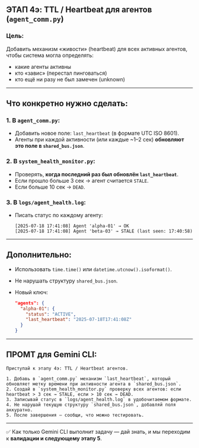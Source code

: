 ##  **ЭТАП 4э: TTL / Heartbeat для агентов (`agent_comm.py`)**

###  Цель:

Добавить механизм «живости» (heartbeat) для всех активных агентов, чтобы система могла определять:

* какие агенты активны
* кто «завис» (перестал пинговаться)
* кто ещё ни разу не был замечен (unknown)

---

##  **Что конкретно нужно сделать:**

### 1. В `agent_comm.py`:

* Добавить новое поле: `last_heartbeat` (в формате UTC ISO 8601).
* Агенты при каждой активности (или каждые ~1–2 сек) **обновляют это поле в `shared_bus.json`**.

### 2. В `system_health_monitor.py`:

* Проверять, **когда последний раз был обновлён `last_heartbeat`**.
* Если прошло больше 3 сек → агент считается `STALE`.
* Если больше 10 сек → `DEAD`.

### 3. В `logs/agent_health.log`:

* Писать статус по каждому агенту:

  ```
  [2025-07-18 17:41:08] Agent 'alpha-01' → OK
  [2025-07-18 17:41:08] Agent 'beta-03' → STALE (last seen: 17:40:58)
  ```

---

##  Дополнительно:

* Использовать `time.time()` или `datetime.utcnow().isoformat()`.
* Не нарушать структуру `shared_bus.json`.
* Новый ключ:

  ```json
  "agents": {
    "alpha-01": {
      "status": "ACTIVE",
      "last_heartbeat": "2025-07-18T17:41:08Z"
    }
  }
  ```

---

##  **ПРОМТ для Gemini CLI:**

```
Приступай к этапу 4э: TTL / Heartbeat агентов.

1. Добавь в `agent_comm.py` механизм `last_heartbeat`, который обновляет метку времени при активности агента в `shared_bus.json`.
2. Создай в `system_health_monitor.py` проверку всех агентов: если heartbeat > 3 сек → STALE, если > 10 сек → DEAD.
3. Записывай статус в `logs/agent_health.log` в удобочитаемом формате.
4. Не нарушай текущую структуру `shared_bus.json`, добавляй поля аккуратно.
5. После завершения — сообщи, что можно тестировать.
```

---

✅ Как только Gemini CLI выполнит задачу — дай знать, и мы переходим к **валидации и следующему этапу 5**.